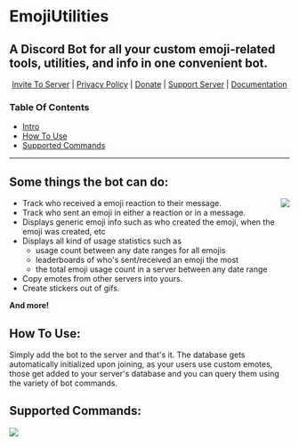 # EmojiUtilities

## A Discord Bot for all your custom emoji-related tools, utilities, and info in one convenient bot.

<p align="center"> <a href="https://discord.com/api/oauth2/authorize?client_id=757326308547100712&permissions=1074129984&scope=bot%20applications.commands">Invite To Server</a> | <a href="https://sethdev.ca/portfolio/programming/emojiutilities/privacy/">Privacy Policy</a> | <a href="https://sethdev.ca/support-me">Donate</a> | <a href="https://discord.gg/XaeERFAVfb">Support Server</a> | <a href="https://github.com/SethCohen/EmojiUtilities/wiki">Documentation</a></p>

### Table Of Contents

- [Intro](#some-things-the-bot-can-do)
- [How To Use](#how-to-use)
- [Supported Commands](#supported-commands)

---

## Some things the bot can do:

<img align="right" src="https://i.imgur.com/ngY7lUP.gif">

- Track who received a emoji reaction to their message.
- Track who sent an emoji in either a reaction or in a message.
- Displays generic emoji info such as who created the emoji, when the emoji was created, etc
- Displays all kind of usage statistics such as
    - usage count between any date ranges for all emojis
    - leaderboards of who's sent/received an emoji the most
    - the total emoji usage count in a server between any date range
- Copy emotes from other servers into yours.
- Create stickers out of gifs.

**And more!**

## How To Use:

Simply add the bot to the server and that's it. The database gets automatically initialized upon joining, as your users
use custom emotes, those get added to your server's database and you can query them using the variety of bot commands.

## Supported Commands:

![](https://i.imgur.com/1sv6wBi.png)
